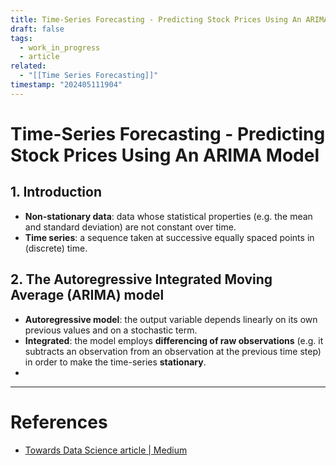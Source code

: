 ```yaml
---
title: Time-Series Forecasting - Predicting Stock Prices Using An ARIMA Model
draft: false
tags:
  - work_in_progress
  - article
related:
  - "[[Time Series Forecasting]]"
timestamp: "202405111904"
---
```


# Time-Series Forecasting - Predicting Stock Prices Using An ARIMA Model

## 1. Introduction
- **Non-stationary data**: data whose statistical properties (e.g. the mean and standard deviation) are not constant over time.
- **Time series**: a sequence taken at successive equally spaced points in (discrete) time.

## 2. The Autoregressive Integrated Moving Average (ARIMA) model
- **Autoregressive model**: the output variable depends linearly on its own previous values and on a stochastic term.
- **Integrated**: the model employs **differencing of raw observations** (e.g. it subtracts an observation from an observation at the previous time step) in order to make the time-series **stationary**.
- 

--- 
# References
- [Towards Data Science article | Medium](https://towardsdatascience.com/time-series-forecasting-predicting-stock-prices-using-an-arima-model-2e3b3080bd70)
